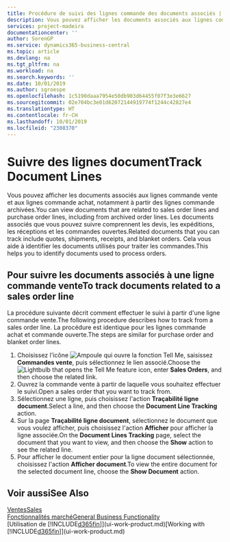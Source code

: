 ```yaml
---
title: Procédure de suivi des lignes commande des documents associés | Microsoft Docs
description: Vous pouvez afficher les documents associés aux lignes commande vente et aux lignes commande achat, notamment à partir des lignes commande archivées. Les documents associés que vous pouvez suivre comprennent les devis, les expéditions, les réceptions et les commandes ouvertes. Cela vous aide à identifier les documents utilisés pour traiter les commandes.
services: project-madeira
documentationcenter: ''
author: SorenGP
ms.service: dynamics365-business-central
ms.topic: article
ms.devlang: na
ms.tgt_pltfrm: na
ms.workload: na
ms.search.keywords: ''
ms.date: 10/01/2019
ms.author: sgroespe
ms.openlocfilehash: 1c5190daaa7954e50db903d64455f07f3e3e6627
ms.sourcegitcommit: 02e704bc3e01d62072144919774f1244c42827e4
ms.translationtype: HT
ms.contentlocale: fr-CH
ms.lasthandoff: 10/01/2019
ms.locfileid: "2308370"
---
```

# <a name="track-document-lines"></a><span data-ttu-id="08964-105">Suivre des lignes document</span><span class="sxs-lookup"><span data-stu-id="08964-105">Track Document Lines</span></span>
<span data-ttu-id="08964-106">Vous pouvez afficher les documents associés aux lignes commande vente et aux lignes commande achat, notamment à partir des lignes commande archivées.</span><span class="sxs-lookup"><span data-stu-id="08964-106">You can view documents that are related to sales order lines and purchase order lines, including from archived order lines.</span></span> <span data-ttu-id="08964-107">Les documents associés que vous pouvez suivre comprennent les devis, les expéditions, les réceptions et les commandes ouvertes.</span><span class="sxs-lookup"><span data-stu-id="08964-107">Related documents that you can track include quotes, shipments, receipts, and blanket orders.</span></span> <span data-ttu-id="08964-108">Cela vous aide à identifier les documents utilisés pour traiter les commandes.</span><span class="sxs-lookup"><span data-stu-id="08964-108">This helps you to identify documents used to process orders.</span></span>  

## <a name="to-track-documents-related-to-a-sales-order-line"></a><span data-ttu-id="08964-109">Pour suivre les documents associés à une ligne commande vente</span><span class="sxs-lookup"><span data-stu-id="08964-109">To track documents related to a sales order line</span></span>
<span data-ttu-id="08964-110">La procédure suivante décrit comment effectuer le suivi à partir d'une ligne commande vente.</span><span class="sxs-lookup"><span data-stu-id="08964-110">The following procedure describes how to track from a sales order line.</span></span> <span data-ttu-id="08964-111">La procédure est identique pour les lignes commande achat et commande ouverte.</span><span class="sxs-lookup"><span data-stu-id="08964-111">The steps are similar for purchase order and blanket order lines.</span></span>

1.  <span data-ttu-id="08964-112">Choisissez l'icône ![Ampoule qui ouvre la fonction Tell Me](media/ui-search/search_small.png "Dites-moi ce que vous voulez faire"), saisissez **Commandes vente**, puis sélectionnez le lien associé.</span><span class="sxs-lookup"><span data-stu-id="08964-112">Choose the ![Lightbulb that opens the Tell Me feature](media/ui-search/search_small.png "Tell me what you want to do") icon, enter **Sales Orders**, and then choose the related link.</span></span>  
2.  <span data-ttu-id="08964-113">Ouvrez la commande vente à partir de laquelle vous souhaitez effectuer le suivi.</span><span class="sxs-lookup"><span data-stu-id="08964-113">Open a sales order that you want to track from.</span></span>  
3.  <span data-ttu-id="08964-114">Sélectionnez une ligne, puis choisissez l'action **Traçabilité ligne document**.</span><span class="sxs-lookup"><span data-stu-id="08964-114">Select a line, and then choose the **Document Line Tracking** action.</span></span>
4. <span data-ttu-id="08964-115">Sur la page **Traçabilité ligne document**, sélectionnez le document que vous voulez afficher, puis choisissez l'action **Afficher** pour afficher la ligne associée.</span><span class="sxs-lookup"><span data-stu-id="08964-115">On the **Document Lines Tracking** page, select the document that you want to view, and then choose the **Show** action to see the related line.</span></span>
5. <span data-ttu-id="08964-116">Pour afficher le document entier pour la ligne document sélectionnée, choisissez l'action **Afficher document**.</span><span class="sxs-lookup"><span data-stu-id="08964-116">To view the entire document for the selected document line, choose the **Show Document** action.</span></span>

## <a name="see-also"></a><span data-ttu-id="08964-117">Voir aussi</span><span class="sxs-lookup"><span data-stu-id="08964-117">See Also</span></span>
[<span data-ttu-id="08964-118">Ventes</span><span class="sxs-lookup"><span data-stu-id="08964-118">Sales</span></span>](sales-manage-sales.md)  
[<span data-ttu-id="08964-119">Fonctionnalités marché</span><span class="sxs-lookup"><span data-stu-id="08964-119">General Business Functionality</span></span>](ui-across-business-areas.md)  
<span data-ttu-id="08964-120">[Utilisation de [!INCLUDE[d365fin](includes/d365fin_md.md)]](ui-work-product.md)</span><span class="sxs-lookup"><span data-stu-id="08964-120">[Working with [!INCLUDE[d365fin](includes/d365fin_md.md)]](ui-work-product.md)</span></span>
